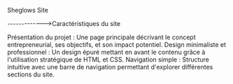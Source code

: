 Sheglows Site 

------------->Caractéristiques du site

Présentation du projet : 
  Une page principale décrivant le concept entrepreneurial, ses objectifs, et son impact potentiel.
Design minimaliste et professionnel : 
  Un design épuré mettant en avant le contenu grâce à l'utilisation stratégique de HTML et CSS.
Navigation simple :
  Structure intuitive avec une barre de navigation permettant d'explorer différentes sections du site.
